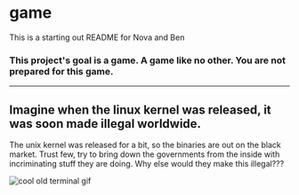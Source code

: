 # game

This is a starting out README for Nova and Ben

### This project's goal is a game. A game like no other. You are not prepared for this game.

----------
## Imagine when the linux kernel was released, it was soon made illegal worldwide.
The unix kernel was released for a bit, so the binaries are out on the black market.
Trust few, try to bring down the governments from the inside with incriminating stuff they are doing.
Why else would they make this illegal???





![cool old terminal gif](http://i.imgur.com/sOZ9jYG.gif)


